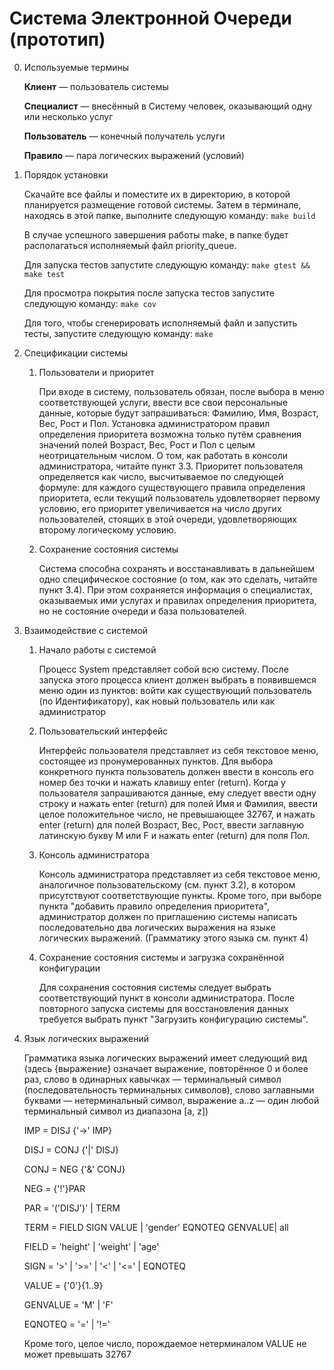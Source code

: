 # Система Электронной Очереди (прототип)
0. Используемые термины

    **Клиент** — пользователь системы 
    
    **Специалист** — внесённый в Систему человек, оказывающий одну или несколько услуг 
    
    **Пользователь** — конечный получатель услуги
    
    **Правило** — пара логических выражений (условий)
1. Порядок установки

    Скачайте все файлы и поместите их в директорию, в которой планируется размещение готовой системы. Затем в терминале, находясь в этой папке, выполните следующую команду: `make build`
    
    В случае успешного завершения работы make, в папке будет располагаться исполняемый файл priority_queue. 
    
    Для запуска тестов запустите следующую команду: `make gtest && make test`
    
    Для просмотра покрытия после запуска тестов запустите следующую команду: `make cov`
    
    Для того, чтобы сгенерировать исполняемый файл и запустить тесты, запустите следующую команду: `make`
    
2. Спецификации системы

    1. Пользователи и приоритет
    
        При входе в систему, пользователь обязан, после выбора в меню соответствующей услуги, ввести все свои персональные данные, которые будут запрашиваться: Фамилию, Имя, Возраст, Вес, Рост и Пол. Установка администратором правил определения приоритета возможна только путём сравнения значений полей Возраст, Вес, Рост и Пол с целым неотрицательным числом. О том, как работать в консоли администратора, читайте пункт 3.3.
        Приоритет пользователя определяется как число, высчитываемое по следующей формуле: для каждого существующего правила определения приоритета, если текущий пользователь удовлетворяет первому условию, его приоритет увеличивается на число других пользователей, стоящих в этой очереди, удовлетворяющих второму логическому условию. 
    2. Сохранение состояния системы
    
        Система способна сохранять и восстанавливать в дальнейшем одно специфическое состояние (о том, как это сделать, читайте пункт 3.4). При этом сохраняется информация о специалистах, оказываемых ими услугах и правилах определения приоритета, но не состояние очереди и база пользователей.
3. Взаимодействие с системой

    1. Начало работы с системой
    
        Процесс System представляет собой всю систему. После запуска этого процесса клиент должен выбрать в появившемся меню один из пунктов: войти как существующий пользователь (по Идентификатору), как новый пользователь или как администратор
    2. Пользовательский интерфейс
    
        Интерфейс пользователя представляет из себя текстовое меню, состоящее из пронумерованных пунктов. Для выбора конкретного пункта пользователь должен ввести в консоль его номер без точки и нажать клавишу enter (return). Когда у пользователя запрашиваются данные, ему следует ввести одну строку и нажать enter (return) для полей Имя и Фамилия, ввести целое положительное число, не превышающее 32767, и нажать enter (return) для полей Возраст, Вес, Рост, ввести заглавную латинскую букву M или F и нажать enter (return) для поля Пол. 
    3. Консоль администратора
    
        Консоль администратора представляет из себя текстовое меню, аналогичное пользовательскому (см. пункт 3.2), в котором присутствуют соответствующие пункты. Кроме того, при выборе пункта "добавить правило определения приоритета", администратор должен по приглашению системы написать последовательно два логических выражения на языке логических выражений. (Грамматику этого языка см. пункт 4)
    4. Сохранение состояния системы и загрузка сохранённой конфигурации
    
        Для сохранения состояния системы следует выбрать соответствующий пункт в консоли администратора. После повторного запуска системы для восстановления данных требуется выбрать пункт "Загрузить конфигурацию системы".
4. Язык логических выражений
    
    Грамматика языка логических выражений имеет следующий вид (здесь {выражение} означает выражение, повторённое 0 и более раз, слово в одинарных кавычках — терминальный символ (последовательность терминальных символов), слово заглавными буквами — нетерминальный символ, выражение a..z — один любой терминальный символ из диапазона [a, z])
    
     IMP = DISJ {'->' IMP}
     
     DISJ = CONJ {'|' DISJ} 
     
     CONJ = NEG {'&' CONJ}
     
     NEG = {'!'}PAR
     
     PAR = '('DISJ')' | TERM
     
     TERM = FIELD SIGN VALUE | 'gender' EQNOTEQ GENVALUE| all
     
     FIELD = 'height' | 'weight' | 'age'
     
     SIGN = '>' | '>=' | '<' | '<=' | EQNOTEQ
     
     VALUE = {'0'}{1..9} 
     
     GENVALUE = 'M' | 'F'
     
     EQNOTEQ = '=' | '!='
     
     Кроме того, целое число, порождаемое нетерминалом VALUE не может превышать 32767